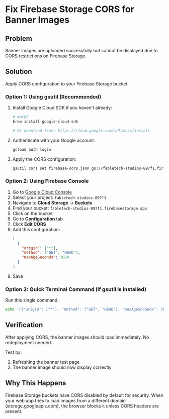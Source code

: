 # Fix Firebase Storage CORS for Banner Images

## Problem
Banner images are uploaded successfully but cannot be displayed due to CORS restrictions on Firebase Storage.

## Solution
Apply CORS configuration to your Firebase Storage bucket.

### Option 1: Using gsutil (Recommended)

1. Install Google Cloud SDK if you haven't already:
   ```bash
   # macOS
   brew install google-cloud-sdk
   
   # Or download from: https://cloud.google.com/sdk/docs/install
   ```

2. Authenticate with your Google account:
   ```bash
   gcloud auth login
   ```

3. Apply the CORS configuration:
   ```bash
   gsutil cors set firebase-cors.json gs://fabletech-studios-897f1.firebasestorage.app
   ```

### Option 2: Using Firebase Console

1. Go to [Google Cloud Console](https://console.cloud.google.com/)
2. Select your project: `fabletech-studios-897f1`
3. Navigate to **Cloud Storage** → **Buckets**
4. Find your bucket: `fabletech-studios-897f1.firebasestorage.app`
5. Click on the bucket
6. Go to **Configuration** tab
7. Click **Edit CORS**
8. Add this configuration:
   ```json
   [
     {
       "origin": ["*"],
       "method": ["GET", "HEAD"],
       "maxAgeSeconds": 3600
     }
   ]
   ```
9. Save

### Option 3: Quick Terminal Command (if gsutil is installed)

Run this single command:
```bash
echo '[{"origin": ["*"], "method": ["GET", "HEAD"], "maxAgeSeconds": 3600}]' | gsutil cors set /dev/stdin gs://fabletech-studios-897f1.firebasestorage.app
```

## Verification
After applying CORS, the banner images should load immediately. No redeployment needed.

Test by:
1. Refreshing the banner test page
2. The banner image should now display correctly

## Why This Happens
Firebase Storage buckets have CORS disabled by default for security. When your web app tries to load images from a different domain (storage.googleapis.com), the browser blocks it unless CORS headers are present.